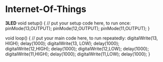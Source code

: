 # Internet-Of-Things
**3LED**
void setup() {
  // put your setup code here, to run once:
pinMode(13,OUTPUT);
pinMode(12,OUTPUT);
pinMode(11,OUTPUT);
}

void loop() {
  // put your main code here, to run repeatedly:
digitalWrite(13, HIGH);
delay(1000);
digitalWrite(13, LOW);
delay(1000);
digitalWrite(12,HIGH);
delay(1000);
digitalWrite(12,LOW);
delay(1000);
digitalWrite(11,HIGH);
delay(1000);
digitalWrite(11,LOW);
delay(1000);
}
